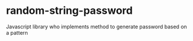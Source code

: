 random-string-password
======================

Javascript library who implements method to generate password based on a pattern
